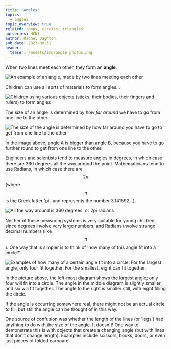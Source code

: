 ```yaml
---
title: "Angles"
topics: 
  - angles
topic_overview: true
related: ramps, circles, triangles
nurseries: HCNS
author: Rachel Oughton
sub_date: 2023-08-31
header:
  teaser: /assets/img/angle_photos.png
---
```


When two lines meet each other, they form an **angle**.

![An example of an angle, made by two lines meeting each other]({{site.baseurl}}/assets/img/angles1.png "An angle")

Children can use all sorts of materials to form angles...

![Children using various objects (sticks, their bodies, their fingers and rulers) to form angles]({{site.baseurl}}/assets/img/angle_photos.png "Children using various things to make angles")


The size of an angle is determined by *how far around* we have to go from one line to the other.

![The size of the angle is determined by how far around you have to go to get from one line to the other]({{site.baseurl}}/assets/img/angles_around.png "The size of the angle")

In the image above, angle A is bigger than angle  B, because you have to go further round to get from one line to the other.

Engineers and scientists tend to measure angles in degrees, in which case there are 360 degrees all the way around the point. Mathematicians tend to use Radians, in which case there are $$2\pi$$ (where $$\pi$$ is the Greek letter 'pi', and represents the number 3.141592...).

![All the way around is 360 degrees, or $$2pi$$ radians]({{site.baseurl}}/assets/img/full_angle.png "All the way around the point")

Neither of these measuring systems is very suitable for young children, since degrees involve very large numbers, and Radians involve strange decimal numbers (like $$\pi$$). One way that is simpler is to think of 'how many of this angle fit into a circle?'.


![Examples of how many of a certain angle fit into a circle. For the largest angle, only four fit together. For the smallest, eight can fit together.]({{site.baseurl}}/assets/img/angles_howmany.png "Examples of how many angles fit into a circle")

In the picture above, the left-most diagram shows the largest angle; only four will fit into a circle. The angle in the middle diagram is slightly smaller, and six will fit together. The angle to the right is smaller still, with eight filling the circle.

If the angle is occurring somewhere real, there might not be an actual circle to fill, but still the angle can be thought of in this way. 

One source of confusion was whether the length of the lines (or 'legs') had anything to do with the size of the angle. It doesn't! One way to demonstrate this is with objects that create a changing angle (but with lines that don't change length). Examples include scissors, books, doors, or even just pieces of folded carboard.





